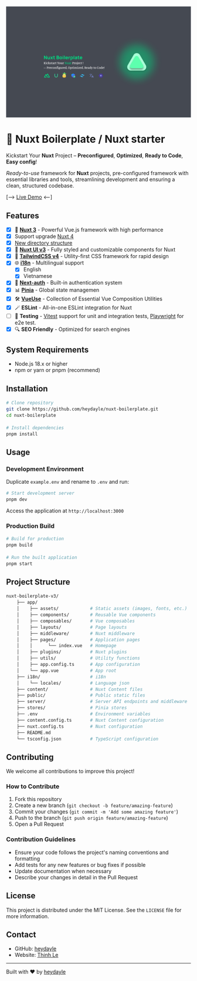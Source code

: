 ![img](/public/cover.png)

# 🚀 Nuxt Boilerplate / Nuxt starter

Kickstart Your **Nuxt** Project – **Preconfigured**, **Optimized**, **Ready to Code**, **Easy config**!

*Ready-to-use* framework for **Nuxt** projects, pre-configured framework with essential libraries and tools, streamlining development and ensuring a clean, structured codebase.

  [--> [Live Demo](https://nuxt-boilerplate-template.vercel.app/) <--]

## Features

- [x]  🚀 **[Nuxt 3](https://nuxt.com)** - Powerful Vue.js framework with high performance
  - [x] Support upgrade [Nuxt 4](https://nuxt.com/docs/getting-started/upgrade)
  - [x] [New directory structure](#project-structure)
- [x] 📐 **[Nuxt UI v3](https://ui.nuxt.com/getting-started)** - Fully styled and customizable components for Nuxt
- [x] 🎨 **[TailwindCSS v4](https://tailwindcss.com/)** - Utility-first CSS framework for rapid design
- [x] 🌐 **[i18n](https://i18n.nuxtjs.org/)** - Multilingual support
  - [x] English
  - [x] Vietnamese
- [x] 🔐 **[Next-auth](https://authjs.dev/)** - Built-in authentication system
- [x] 📊 **[Pinia](https://pinia.vuejs.org/)** - Global state managemen
- [x] 🛠 **[VueUse](https://vueuse.org/)** - Collection of Essential Vue Composition Utilities
- [x] 🪄 **ESLint** - All-in-one ESLint integration for Nuxt
- [ ] 🧪 **Testing** - [Vitest](https://vitest.dev/) support for unit and integration tests, [Playwright](https://playwright.dev/) for e2e test.
- [x] 🔍 **SEO Friendly** - Optimized for search engines

## System Requirements

- Node.js 18.x or higher
- npm or yarn or pnpm (recommend)

## Installation

```bash
# Clone repository
git clone https://github.com/heydayle/nuxt-boilerplate.git
cd nuxt-boilerplate

# Install dependencies
pnpm install
```

## Usage

### Development Environment
Duplicate `example.env` and rename to `.env` and run:

```bash
# Start development server
pnpm dev
```

Access the application at `http://localhost:3000`

### Production Build

```bash
# Build for production
pnpm build

# Run the built application
pnpm start
```

## Project Structure

```bash
nuxt-boilerplate-v3/
    ├── app/
    │    ├── assets/            # Static assets (images, fonts, etc.)
    │    ├── components/        # Reusable Vue components
    │    ├── composables/       # Vue composables
    │    ├── layouts/           # Page layouts
    │    ├── middleware/        # Nuxt middleware
    │    ├── pages/             # Application pages
    │    │      └── index.vue   # Homepage
    │    ├── plugins/           # Nuxt plugins
    │    ├── utils/             # Utility functions
    │    ├── app.config.ts      # App configuration
    │    └── app.vue            # App root
    ├── i18n/                   # i18n 
    │    └── locales/           # Language json
    ├── content/                # Nuxt Content files
    ├── public/                 # Public static files
    ├── server/                 # Server API endpoints and middleware
    ├── stores/                 # Pinia stores
    ├── .env                    # Environment variables
    ├── content.config.ts       # Nuxt Content configuration
    ├── nuxt.config.ts          # Nuxt configuration
    ├── README.md               
    └── tsconfig.json           # TypeScript configuration
```

## Contributing

We welcome all contributions to improve this project!

### How to Contribute

1. Fork this repository
2. Create a new branch (`git checkout -b feature/amazing-feature`)
3. Commit your changes (`git commit -m 'Add some amazing feature'`)
4. Push to the branch (`git push origin feature/amazing-feature`)
5. Open a Pull Request

### Contribution Guidelines

- Ensure your code follows the project's naming conventions and formatting
- Add tests for any new features or bug fixes if possible
- Update documentation when necessary
- Describe your changes in detail in the Pull Request

## License

This project is distributed under the MIT License. See the `LICENSE` file for more information.

## Contact

- GitHub: [heydayle](https://github.com/heydayle)
- Website: [Thinh Le](https://thinh.io.vn)

---

Built with ❤️ by [heydayle](https://github.com/heydayle)
